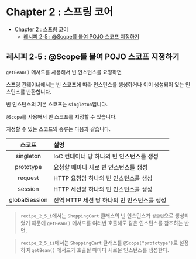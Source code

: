 # Chapter 2 : 스프링 코어

- [Chapter 2 : 스프링 코어](#chapter-2--스프링-코어)
  - [레시피 2-5 : @Scope를 붙여 POJO 스코프 지정하기](#레시피-2-5--scope를-붙여-pojo-스코프-지정하기)

## 레시피 2-5 : @Scope를 붙여 POJO 스코프 지정하기

`getBean()` 메서드를 사용해서 빈 인스턴스를 요청하면

스프링 컨테이너에서는 빈 스코프에 따라 인스턴스를 생성하거나 이미 생성되어 있는 인스턴스를 반환합니다.

빈 인스턴스의 기본 스코프는 `singleton`입니다.

`@Scope`를 사용해서 빈 스코프를 지정할 수 있습니다.

지정할 수 있는 스코프의 종류는 다음과 같습니다.

| 스코프 | 설명 |
|:---:|:---|
| singleton | IoC 컨테이너 당 하나의 빈 인스턴스를 생성 |
| prototype | 요청할 때마다 새로 빈 인스턴스를 생성 |
| request | HTTP 요청당 하나의 빈 인스턴스를 생성 |
| session | HTTP 세션당 하나의 빈 인스턴스를 생성 |
| globalSession | 전역 HTTP 세션 당 하나의 빈 인스턴스를 생성 |

> `recipe_2_5_i`에서는 `ShoppingCart` 클래스의 빈 인스턴스가 `싱글턴`으로 생성되었기 때문에 `getBean()` 메서드를 여러번 호출해도 같은 인스턴스를 참조하는 반면,  

> `recipe_2_5_ii`에서는 `ShoppingCart` 클래스를 `@Scope("prototype")`로 설정하여 `getBean()` 메서드가 호출될 때마다 새로운 인스턴스를 생성한다.